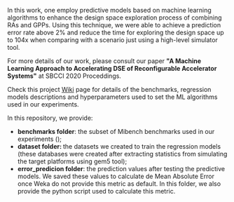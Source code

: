 In this work, one employ predictive models based on machine learning algorithms to enhance the design space exploration process of combining RAs and GPPs. Using this technique, we were able to achieve a prediction error rate above 2% and reduce the time for exploring the design space up to 104x when comparing with a scenario just using a high-level simulator tool.

For more details of our work, please consult our paper <b>"A Machine Learning Approach to Accelerating DSE of Reconfigurable Accelerator Systems"</b> at SBCCI 2020 Proceddings.

Check this project <a href="https://github.com/albalopes/sbcci2020/wiki/">Wiki</a> page for details of the benchmarks, regression models descriptions and hyperparameters used to set the ML algorithms used in our experiments.

In this repository, we provide:
<ul>
  <li> <b>benchmarks folder</b>: the subset of Mibench benchmarks used in our experiments (); </li>
  <li> <b>dataset folder: </b>the datasets we created to train the regression models (these databases were created after extracting statistics from simulating the target platforms using gem5 tool);   
  <li> <b>error_predicion folder</b>: the prediction values after testing the predictive models. We saved these values to calculate de Mean Absolute Error once Weka do not provide this metric as default. In this folder, we also provide the python script used to calculate this metric.
</ul>
